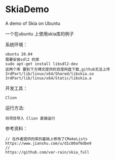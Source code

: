 # SkiaDemo
A demo of Skia  on Ubuntu

一个在ubuntu 上使用skia库的例子


系统环境：

    ubuntu 20.04 
    需要安装sdl2 的库
    sudo apt-get install libsdl2-dev
    这两个库 要到下方博文提供的百度网盘下载,github无法上传
    3rdPart/lib/linux/x64/Shared/libskia.so
    3rdPart/lib/linux/x64/Static/libskia.a
开发工具：

    Clion

运行方法:

    将项目导入 Clion 直接运行
    
 参考资料：
 
    // 在作者提供的库的基础上修改了CMakeLists
    https://www.jianshu.com/u/d1c80af6dbe9
    // 
    https://github.com/var-rain/skia_full
